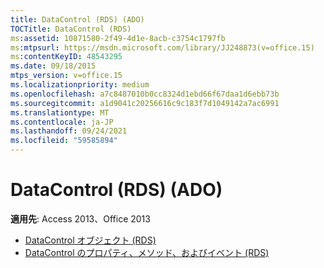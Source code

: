 ```yaml
---
title: DataControl (RDS) (ADO)
TOCTitle: DataControl (RDS)
ms:assetid: 10871580-2f49-4d1e-8acb-c3754c1797fb
ms:mtpsurl: https://msdn.microsoft.com/library/JJ248873(v=office.15)
ms:contentKeyID: 48543295
ms.date: 09/18/2015
mtps_version: v=office.15
ms.localizationpriority: medium
ms.openlocfilehash: a7c8487010b0cc8324d1ebd66f67daa1d6ebb73b
ms.sourcegitcommit: a1d9041c20256616c9c183f7d1049142a7ac6991
ms.translationtype: MT
ms.contentlocale: ja-JP
ms.lasthandoff: 09/24/2021
ms.locfileid: "59585894"
---
```

# <a name="datacontrol-rds-ado"></a>DataControl (RDS) (ADO)

**適用先**: Access 2013、Office 2013

- [DataControl オブジェクト (RDS)](datacontrol-object-rds.md)
- [DataControl のプロパティ、メソッド、およびイベント (RDS)](datacontrol-properties-methods-and-events-rds.md)

